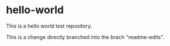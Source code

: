 # hello-world
This is a hello world test repository.

This is a change directly branched into the brach "readme-edits".
